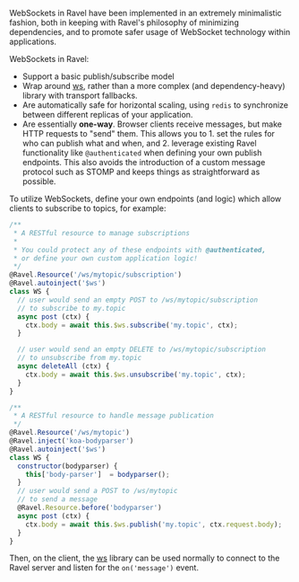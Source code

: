 WebSockets in Ravel have been implemented in an extremely minimalistic fashion, both in keeping with Ravel's philosophy of minimizing dependencies, and to promote safer usage of WebSocket technology within applications.

WebSockets in Ravel:
- Support a basic publish/subscribe model
- Wrap around [ws](https://github.com/websockets/ws), rather than a more complex (and dependency-heavy) library with transport fallbacks.
- Are automatically safe for horizontal scaling, using `redis` to synchronize between different replicas of your application.
- Are essentially **one-way**. Browser clients receive messages, but make HTTP requests to "send" them. This allows you to 1. set the rules for who can publish what and when, and 2. leverage existing Ravel functionality like `@authenticated` when defining your own publish endpoints. This also avoids the introduction of a custom message protocol such as STOMP and keeps things as straightforward as possible.

To utilize WebSockets, define your own endpoints (and logic) which allow clients to subscribe to topics, for example:

```js
/**
 * A RESTful resource to manage subscriptions
 *
 * You could protect any of these endpoints with @authenticated,
 * or define your own custom application logic!
 */
@Ravel.Resource('/ws/mytopic/subscription')
@Ravel.autoinject('$ws')
class WS {
  // user would send an empty POST to /ws/mytopic/subscription
  // to subscribe to my.topic
  async post (ctx) {
    ctx.body = await this.$ws.subscribe('my.topic', ctx);
  }

  // user would send an empty DELETE to /ws/mytopic/subscription
  // to unsubscribe from my.topic
  async deleteAll (ctx) {
    ctx.body = await this.$ws.unsubscribe('my.topic', ctx);
  }
}
```

```js
/**
 * A RESTful resource to handle message publication
 */
@Ravel.Resource('/ws/mytopic')
@Ravel.inject('koa-bodyparser')
@Ravel.autoinject('$ws')
class WS {
  constructor(bodyparser) {
    this['body-parser']  = bodyparser();
  }
  // user would send a POST to /ws/mytopic
  // to send a message
  @Ravel.Resource.before('bodyparser')
  async post (ctx) {
    ctx.body = await this.$ws.publish('my.topic', ctx.request.body);
  }
}
```

Then, on the client, the [ws](https://github.com/websockets/ws) library can be used normally to connect to the Ravel server and listen for the `on('message')` event.
